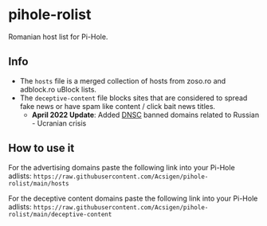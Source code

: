 # pihole-rolist

Romanian host list for Pi-Hole.

## Info

- The `hosts` file is a merged collection of hosts from zoso.ro and adblock.ro uBlock lists.
- The `deceptive-content` file blocks sites that are considered to spread fake news or have spam like content / click bait news titles.
  - **April 2022 Update**: Added [DNSC](dnsc.ro) banned domains related to Russian - Ucranian crisis

## How to use it

For the advertising domains paste the following link into your Pi-Hole adlists: `https://raw.githubusercontent.com/Acsigen/pihole-rolist/main/hosts`

For the deceptive content domains paste the following link into your Pi-Hole adlists: `https://raw.githubusercontent.com/Acsigen/pihole-rolist/main/deceptive-content`
